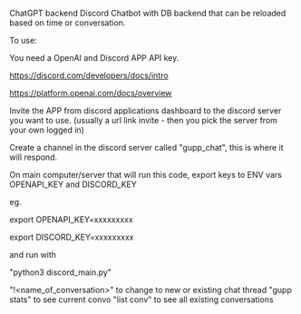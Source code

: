 ChatGPT backend Discord Chatbot with DB backend that can be reloaded based on time or conversation. 

To use:

You need a OpenAI and Discord APP API key. 

https://discord.com/developers/docs/intro

https://platform.openai.com/docs/overview

Invite the APP from discord applications dashboard to the discord server you want to use. (usually a url link invite - then you pick the server from your own logged in)

Create a channel in the discord server called "gupp_chat", this is where it will respond. 

On main computer/server that will run this code, export keys to ENV vars OPENAPI_KEY and DISCORD_KEY

eg.

export OPENAPI_KEY=xxxxxxxxx

export DISCORD_KEY=xxxxxxxxx

and run with 

"python3 discord_main.py"

"!<name_of_conversation>" to change to new or existing chat thread
"gupp stats" to see current convo
"list conv" to see all existing conversations

